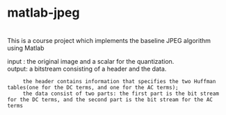 # matlab-jpeg 
# 
This is a course project which implements the baseline JPEG algorithm using Matlab


input :  the original image and a scalar for the quantization.  
output:  a bitstream consisting of a header and the data.  

         the header contains information that specifies the two Huffman tables(one for the DC terms, and one for the AC terms);  
         the data consist of two parts: the first part is the bit stream for the DC terms, and the second part is the bit stream for the AC terms
